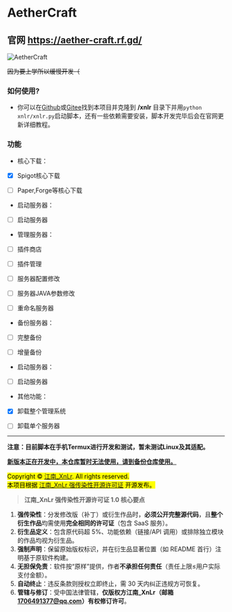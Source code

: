 # AetherCraft
## 官网 https://aether-craft.rf.gd/
![AetherCraft](https://aether-craft.rf.gd/aethercraft.png "AetherCraft")   

~~因为要上学所以缓慢开发（~~

### 如何使用?   
- 你可以在<a href=https://github.com/jiangnan-qwq/aethercraft>Github</a>或<a href=https://gitee.com/jiangnan-qwq/aethercraft>Gitee</a>找到本项目并克隆到 **/xnlr** 目录下并用`python xnlr/xnlr.py`启动脚本，还有一些依赖需要安装，脚本开发完毕后会在官网更新详细教程。

### 功能    
- 核心下载：   
- [x] Spigot核心下载   
- [ ] Paper,Forge等核心下载   


- 启动服务器：   
- [ ] 启动服务器   


- 管理服务器：   
- [ ] 插件商店   
- [ ] 插件管理   
- [ ] 服务器配置修改   
- [ ] 服务器JAVA参数修改   
- [ ] 重命名服务器   


- 备份服务器：   
- [ ] 完整备份   
- [ ] 增量备份   


- 启动服务器：   
- [ ] 启动服务器   


- 其他功能：   
- [x] 卸载整个管理系统   
- [ ] 卸载单个服务器   


***

**注意：目前脚本在手机Termux进行开发和测试，暂未测试Linux及其适配。**

**<u>新版本正在开发中，本仓库暂时无法使用，请到<a href=https://github.com/jiangnan-qwq/acbackup>备份仓库</a>使用。</u>**

<mark>Copyright © <a href=https://b23.tv/JWRdXUU>江南_XnLr</a>. All rights reserved.   
本项目根据 [江南_XnLr 强传染性开源许可证](https://github.com/jiangnan-qwq/aethercraft/LICENSE "江南_XnLr强传染性开源许可证1.0版是由江南_XnLr（邮箱1706491377@qq.com）创建的强传染性开源协议，允许免费使用、修改和分发软件及其衍生作品，但要求任何分发补丁或衍生品时必须公开完整源代码、永久保留原始版权声明、在显著位置标明原始软件来源，并使衍生作品整体遵循完全相同的许可条款；其传染性覆盖包含超5%原代码或存在功能依赖的作品，且明确排除云服务（SaaS）的例外；许可不含任何担保，责任上限为用户支付金额，违约将自动终止授权，受中国法律管辖且仅版权方可修订条款。") 开源发布。</mark>

>**江南_XnLr 强传染性开源许可证 1.0 核心要点**  
1. **强传染性**：分发修改版（补丁）或衍生作品时，**必须公开完整源代码**，且**整个衍生作品**均需使用**完全相同的许可证**（包含 SaaS 服务）。  
2. **衍生品定义**：包含原代码超 5%、功能依赖（链接/API 调用）或排除独立模块的作品均视为衍生品。  
3. **强制声明**：保留原始版权标识，并在衍生品显著位置（如 README 首行）注明基于原软件构建。  
4. **无担保免责**：软件按“原样”提供，作者**不承担任何责任**（责任上限≤用户实际支付金额）。  
5. **自动终止**：违反条款则授权立即终止，需 30 天内纠正违规方可恢复。  
6. **管辖与修订**：受中国法律管辖，**仅版权方江南_XnLr（邮箱 1706491377@qq.com）有权修订许可**。  